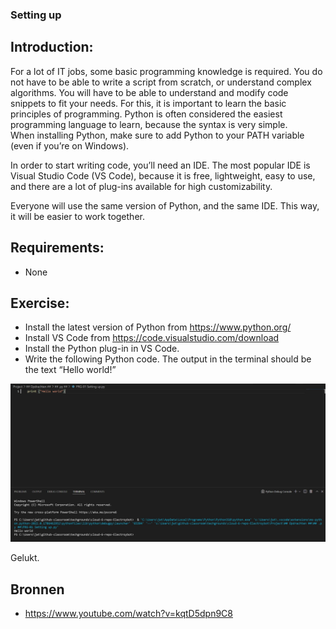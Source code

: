 ### Setting up

## Introduction:
For a lot of IT jobs, some basic programming knowledge is required. You do not have to be able to write a script from scratch, or understand complex algorithms. You will have to be able to understand and modify code snippets to fit your needs.
For this, it is important to learn the basic principles of programming. Python is often considered the easiest programming language to learn, because the syntax is very simple.  
When installing Python, make sure to add Python to your PATH variable (even if you’re on Windows).  

In order to start writing code, you’ll need an IDE. The most popular IDE is Visual Studio Code (VS Code), because it is free, lightweight, easy to use, and there are a lot of plug-ins available for high customizability.  

Everyone will use the same version of Python, and the same IDE. This way, it will be easier to work together.  

## Requirements:
- None  

## Exercise:
- Install the latest version of Python from https://www.python.org/
- Install VS Code from https://code.visualstudio.com/download
- Install the Python plug-in in VS Code.
- Write the following Python code. The output in the terminal should be the text “Hello world!”

![Kijk](https://github.com/techgrounds/cloud-6-repo-Electroybot/blob/main/00_includes/%23%23%20Project%20%23%23/hello%20world%20jpeg.JPG?raw=true)

Gelukt.

## Bronnen

- https://www.youtube.com/watch?v=kqtD5dpn9C8  
